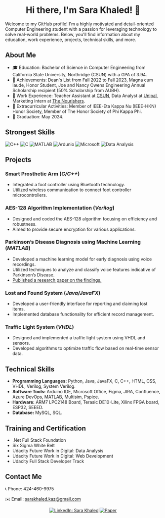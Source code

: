 <div align="center">

# Hi there, I'm Sara Khaled! 👋

</div>
  
Welcome to my GitHub profile! I'm a highly motivated and detail-oriented Computer Engineering student with a passion for leveraging technology to solve real-world problems. Below, you'll find information about my education, work experience, projects, technical skills, and more.

## About Me

- 🎓 Education: Bachelor of Science in Computer Engineering from California State University, Northridge (CSUN) with a GPA of 3.94.
- 🌟 Achievements: Dean's List from Fall 2022 to Fall 2023, Magna cum laude, Honor Student, Joe and Nancy Owens Engineering Annual Scholarship recipient (50% Scholarship from AUBH).
- 💼 Work Experience: Teacher Assistant at [CSUN](https://w2.csun.edu/), Data Analyst at [Unipal](https://unipal.me/en-bh/), Marketing Intern at [The Nourishers](https://thenourishers.com/).
- 🏅 Extracurricular Activities: Member of IEEE-Eta Kappa Nu (IEEE-HKN) Honor Society, Member of The Honor Society of Phi Kappa Phi.
- 📅 Graduation: May 2024.

## Strongest Skills
![C++](https://img.icons8.com/?size=100&id=TpULddJc4gTh&format=png&color=000000) ![C](https://img.icons8.com/?size=100&id=shQTXiDQiQVR&format=png&color=000000) ![MATLAB](https://img.icons8.com/?size=100&id=r5Y16PcDkoWI&format=png&color=000000) ![Ardunio](https://img.icons8.com/?size=100&id=Of4lZV2lwBQI&format=png&color=000000) ![Microsoft](https://img.icons8.com/?size=100&id=vIbsCQXkSp6l&format=png&color=000000) ![Data Analysis](https://img.icons8.com/?size=100&id=7kZSmEyroNI0&format=png&color=000000)
## Projects
### Smart Prosthetic Arm (*C/C++*)
- Integrated a foot controller using Bluetooth technology.
- Utilized wireless communication to connect foot controller microcontrollers.
### AES-128 Algorithm Implementation (*Verilog*)
- Designed and coded the AES-128 algorithm focusing on efficiency and robustness.
- Aimed to provide secure encryption for various applications.
### Parkinson’s Disease Diagnosis using Machine Learning (*MATLAB*)
- Developed a machine learning model for early diagnosis using voice recordings.
- Utilized techniques to analyze and classify voice features indicative of Parkinson’s Disease.
- [Published a research paper on the findings.](https://link.springer.com/chapter/10.1007/978-981-19-7742-8_4)
### Lost and Found System (*Java/JavaFX*)
- Developed a user-friendly interface for reporting and claiming lost items.
- Implemented database functionality for efficient record management.
### Traffic Light System (*VHDL*)
- Designed and implemented a traffic light system using VHDL and sensors.
- Developed algorithms to optimize traffic flow based on real-time sensor data.

## Technical Skills
- **Programming Languages:** Python, Java, JavaFX, C, C++, HTML, CSS, VHDL, Verilog, System Verilog.
- **Software Tools:** Arduino IDE, Microsoft Office, Figma, JIRA, Confluence, Azure DevOps, MATLAB, Multisim, Pspice.
- **Hardware:** ARM7 LPC2148 Board, Terasic DE10-Lite, Xilinx FPGA board, ESP32, SEEED.
- **Database:** MySQL, SQL.

## Training and Certification
- .Net Full Stack Foundation
- Six Sigma White Belt
- Udacity Future Work in Digital: Data Analysis
- Udacity Future Work in Digital: Web Development
- Udacity Full Stack Developer Track

## Contact Me
📞 Phone: 424-460-9975

✉️ Email: sarakhaled.kaz@gmail.com
<div align="center">
  
[![LinkedIn: Sara Khaled](https://img.icons8.com/?size=100&id=xuvGCOXi8Wyg&format=png&color=000000)](https://www.linkedin.com/in/sara-khaled-9a3a741ab/)
[![Paper](https://img.icons8.com/?size=100&id=x2npT763PzXe&format=png&color=000000)](https://link.springer.com/chapter/10.1007/978-981-19-7742-8_4)

</div>

<!--
**sara-kaz/sara-kaz** is a ✨ _special_ ✨ repository because its `README.md` (this file) appears on your GitHub profile.

Here are some ideas to get you started:

- 🔭 I’m currently working on ...
- 🌱 I’m currently learning ...
- 👯 I’m looking to collaborate on ...
- 🤔 I’m looking for help with ...
- 💬 Ask me about ...
- 📫 How to reach me: ...
- 😄 Pronouns: ...
- ⚡ Fun fact: ...
-->

